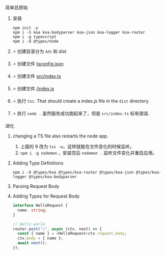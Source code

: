 简单且原始

1. 安装

   ```shell
   npm init -y
   npm i -S koa koa-bodyparser koa-json koa-logger koa-router
   npm i -g typescript
   npm i -D @types/node
   ```

2. ⭐️ 创建目录分为 src 和 dist

3. ⭐️ 创建文件 [tsconfig.json](https://github.com/masnun/koamed/blob/c0cd9552dc/tsconfig.json) 

4. ⭐️ 创建文件 [src/index.ts](https://github.com/masnun/koamed/blob/c0cd9552dc/src/index.ts) 

5. ⭐️ 创建文件 [/index.js](https://github.com/masnun/koamed/blob/c0cd9552dc/index.js) 

6. ⭐️ 执行 `tsc`. That should create a index.js file in the `dist` directory. 

7. ⭐️ 执行 `node .` 虽然服务成功跑起来了，但是 `src/index.ts` 标有错误.

进化

1. changing a TS file also restarts the node app.

   1. 上面的 9 改为 `tsc -w`，这样就能在文件变化的时候监听。
   2. `npm i -g nodemon` ，安装完后 `nodemon .` 监听文件变化并重启应用。

2. Adding Type Definitions

   ```shell
   npm i -D @types/koa @types/koa-router @types/koa-json @types/koa-logger @types/koa-bodyparser 
   ```

3. Parsing Request Body

4. Adding Types for Request Body

   ```ts
   interface HelloRequest {
     name: string;
   }
   
   // Hello world
   router.post("/", async (ctx, next) => {
     const { name } = <HelloRequest>ctx.request.body;
     ctx.body = { name };
     await next();
   });
   ```

